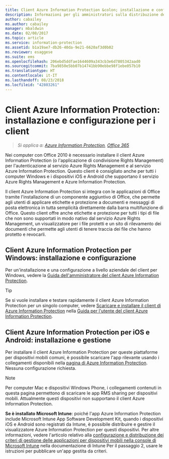 ```yaml
---
title: Client Azure Information Protection &colon; installazione e configurazione
description: Informazioni per gli amministratori sulla distribuzione del client Azure Information Protection in computer e dispositivi mobili Windows.
author: cabailey
ms.author: cabailey
manager: mbaldwin
ms.date: 02/08/2017
ms.topic: article
ms.service: information-protection
ms.assetid: b1a19ae7-db26-40da-9e21-6620af3d0b02
ms.reviewer: esaggese
ms.suite: ems
ms.openlocfilehash: 206ebd5ddfae1644609a343cb3e6d7805342aad0
ms.sourcegitcommit: 7ba9850e5bb07b14741bb90ebbe98f1ebe057b10
ms.translationtype: HT
ms.contentlocale: it-IT
ms.lasthandoff: 08/23/2018
ms.locfileid: "42803261"
---
```

# <a name="azure-information-protection-client-installation-and-configuration-for-clients"></a>Client Azure Information Protection: installazione e configurazione per i client

>*Si applica a: [Azure Information Protection](https://azure.microsoft.com/pricing/details/information-protection), [Office 365](http://download.microsoft.com/download/E/C/F/ECF42E71-4EC0-48FF-AA00-577AC14D5B5C/Azure_Information_Protection_licensing_datasheet_EN-US.pdf)*

Nei computer con Office 2010 è necessario installare il client Azure Information Protection (o l'applicazione di condivisione Rights Management) per l'autenticazione al servizio Azure Rights Management e al servizio Azure Information Protection. Questo client è consigliato anche per tutti i computer Windows e i dispositivi iOS e Android che supportano il servizio Azure Rights Management e Azure Information Protection. 

Il client Azure Information Protection si integra con le applicazioni di Office tramite l'installazione di un componente aggiuntivo di Office, che permette agli utenti di applicare etichette e protezione a documenti e messaggi di posta elettronica in tutta semplicità direttamente dalla barra multifunzione di Office. Questo client offre anche etichette e protezione per tutti i tipi di file che non sono supportati in modo nativo dal servizio Azure Rights Management, un visualizzatore per i file protetti e un sito di rilevamento dei documenti che permette agli utenti di tenere traccia dei file che hanno protetto e revocarli.

## <a name="the-azure-information-protection-client-for-windows-installation-and-configuration"></a>Client Azure Information Protection per Windows: installazione e configurazione
Per un'installazione e una configurazione a livello aziendale del client per Windows, vedere la [Guida dell'amministratore del client Azure Information Protection](./rms-client/client-admin-guide.md).

> [!TIP]
> Se si vuole installare e testare rapidamente il client Azure Information Protection per un singolo computer, vedere [Scaricare e installare il client di Azure Information Protection](./rms-client/install-client-app.md) nella [Guida per l'utente del client Azure Information Protection](./rms-client/client-user-guide.md).

## <a name="the-azure-information-protection-client-for-ios-and-android-installation-and-management"></a>Client Azure Information Protection per iOS e Android: installazione e gestione
Per installare il client Azure Information Protection per queste piattaforme per dispositivi mobili comuni, è possibile scaricare l'app rilevante usando i collegamenti disponibili nella [pagina di Azure Information Protection](http://go.microsoft.com/fwlink/?LinkId=303970). Nessuna configurazione richiesta.

> [!NOTE]
> Per computer Mac e dispositivi Windows Phone, i collegamenti contenuti in questa pagina permettono di scaricare le app RMS sharing per dispositivi mobili. Attualmente questi dispositivi non supportano il client Azure Information Protection.

**Se è installato Microsoft Intune**: poiché l'app Azure Information Protection include Microsoft Intune App Software Development Kit, quando i dispositivi iOS e Android sono registrati da Intune, è possibile distribuire e gestire il visualizzatore Azure Information Protection per questi dispositivi. Per altre informazioni, vedere l'articolo relativo alla [configurazione e distribuzione dei criteri di gestione delle applicazioni per dispositivi mobili nella console di Microsoft Intune](/intune/deploy-use/configure-and-deploy-mobile-application-management-policies-in-the-microsoft-intune-console) nella documentazione di Intune Per il passaggio 2, usare le istruzioni per pubblicare un'app gestita da criteri.




